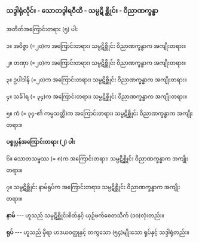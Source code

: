 ### သဒ္ဒါရုံလိုင်း - သောတဒွါရဝီထိ - သမ္ပဋိ စ္ဆိုင်း - ဝိညာဏက္ခန္ဓာ

အတိတ်အကြောင်းတရား (၅) ပါး

၁။ အဝိဇ္ဇာ (=၂၀)က အကြောင်းတရား၊ သမ္ပဋိစ္ဆိုင်း ဝိညာဏက္ခန္ဓာက အကျိုးတရား။

၂။ တဏှာ (=၂၀)က အကြောင်းတရား၊ သမ္ပဋိစ္ဆိုင်း ဝိညာဏက္ခန္ဓာက အကျိုးတရား။

၃။ ဥပါဒါန် (=၂၀)က အကြောင်းတရား၊ သမ္ပဋိစ္ဆိုင်း ဝိညာဏက္ခန္ဓာက အကျိုးတရား။

၄။ သင်္ခါရ (= ၃၄)က အကြောင်းတရား၊ သမ္ပဋိစ္ဆိုင်း ဝိညာဏက္ခန္ဓာက အကျိုးတရား။

၅။ ကံ (= ၃၄-၏ ကမ္မသတ္တိ)က အကြောင်းတရား၊ သမ္ပဋိစ္ဆိုင်း ဝိညာဏက္ခန္ဓာက အကျိုးတရား။

**ပစ္စုပ္ပန်အကြောင်းတရား (၂) ပါး**

၆။ သောတသမ္ဖဿ (= ၈)က အကြောင်းတရား၊ သမ္ပဋိစ္ဆိုင်း ဝိညာဏက္ခန္ဓာက အကျိုးတရား။

၇။ သမ္ပဋိစ္ဆိုင်း နာမ်ရုပ်က အကြောင်းတရား၊ သမ္ပဋိစ္ဆိုင်း ဝိညာဏက္ခန္ဓာက အကျိုးတရား။

**နာမ်** --- ဟူသည် သမ္ပဋိစ္ဆိုင်းစိတ်နှင့် ယှဉ်ဖက်စေတသိက် (၁၀)လုံးတည်း။

**ရုပ်** --- ဟူသည် မှီရာ ဟဒယဝတ္ထုနှင့် တကွသော (၅၄)မျိုးသော ရုပ်နှင့် သဒ္ဒါရုံတည်း။
